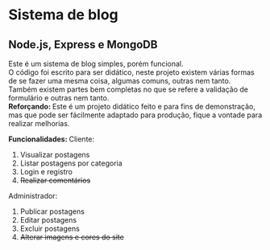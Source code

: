 <h1>Sistema de blog</h1>
<h2>Node.js, Express e MongoDB</h2>

<p>
  Este é um sistema de blog simples, porém funcional.
  <br />
  O código foi escrito para ser didático, neste projeto existem várias formas de se fazer uma mesma coisa, algumas comuns, outras nem tanto.
  <br />
  Também existem partes bem completas no que se refere a validação de formulário e outras nem tanto.
  <br />
  <b>Reforçando: </b>Este é um projeto didático feito e para fins de demonstração, mas que pode ser fácilmente adaptado para produção, fique a vontade para realizar melhorias.
</p>

<b>Funcionalidades: </b>
Cliente:
<ol>
  <li>Visualizar postagens</li>
  <li>Listar postagens por categoria</li>
  <li>Login e registro</li>
  <strike><li>Realizar comentários</li></strike>
</ol>

Administrador:
<ol>
  <li>Publicar postagens</li>
  <li>Editar postagens</li>
  <li>Excluir postagens</li>
  <strike><li>Alterar imagens e cores do site</li></strike>
</ol>
